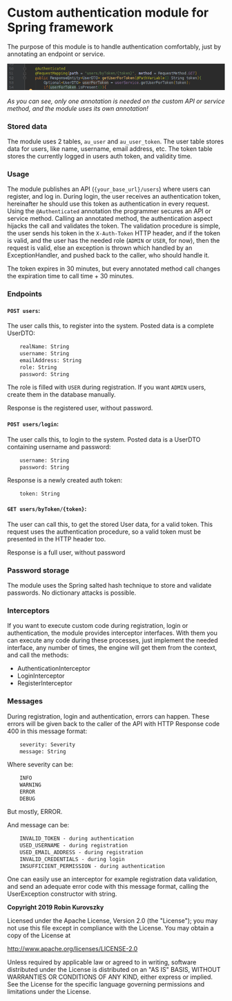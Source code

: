 # Custom authentication module for Spring framework

The purpose of this module is to handle authentication comfortably, just by annotating an endpoint or service.

![annotation](annotation.png)

*As you can see, only one annotation is needed on the custom API or service method, and the module uses its own annotation!*

### Stored data

The module uses 2 tables, `au_user` and `au_user_token`. The user table stores data for users, like name, username, email address, etc. 
The token table stores the currently logged in users auth token, and validity time.

### Usage

The module publishes an API (`{your_base_url}/users`) where users can register, and log in. During login, the user receives
 an authentication token, hereinafter he should use this token as authentication in every request. Using the `@Authenticated`
 annotation the programmer secures an API or service method. Calling an annotated
method, the authentication aspect hijacks the call and validates the token. The validation procedure is simple, the user sends his token in the 
`X-Auth-Token` HTTP header, and if the token is valid, and the
user has the needed role (`ADMIN` or `USER`, for now), then the request is valid, else an exception is thrown which handled by
an ExceptionHandler, and pushed back to the caller, who should handle it.

The token expires in 30 minutes, but every annotated method call changes the expiration time to call time + 30 minutes.

### Endpoints

#### `POST users`:

The user calls this, to register into the system. Posted data is a complete UserDTO:
```
    realName: String
    username: String
    emailAddress: String
    role: String
    password: String
```

The role is filled with `USER` during registration. If you want `ADMIN` users, create them in the database manually.

Response is the registered user, without password.

#### `POST users/login`:

The user calls this, to login to the system. Posted data is a UserDTO containing username and password:
```
    username: String
    password: String
```

Response is a newly created auth token:
```
    token: String
```

#### `GET users/byToken/{token}`:

The user can call this, to get the stored User data, for a valid token. This request uses the authentication procedure,
so a valid token must be presented in the HTTP header too.

Response is a full user, without password

### Password storage

The module uses the Spring salted hash technique to store and validate passwords. No dictionary attacks is possible.

### Interceptors

If you want to execute custom code during registration, login or authentication, the module provides interceptor interfaces.
With them you can execute any code during these processes, just implement the needed interface, any number of times, the
engine will get them from the context, and call the methods:

* AuthenticationInterceptor
* LoginInterceptor
* RegisterInterceptor

### Messages

During registration, login and authentication, errors can happen. These errors will be given back to the caller of the API with
HTTP Response code 400 in this message format:
```
    severity: Severity
    message: String
```
Where severity can be:
```
    INFO
    WARNING
    ERROR
    DEBUG
```
But mostly, ERROR.

And message can be:
```
    INVALID_TOKEN - during authentication
    USED_USERNAME - during registration
    USED_EMAIL_ADDRESS - during registration
    INVALID_CREDENTIALS - during login
    INSUFFICIENT_PERMISSION - during authentication
```
One can easily use an interceptor for example registration data validation, 
and send an adequate error code with this message format, calling the UserException constructor with string.

**Copyright 2019 Robin Kurovszky**

Licensed under the Apache License, Version 2.0 (the "License");
you may not use this file except in compliance with the License.
You may obtain a copy of the License at

http://www.apache.org/licenses/LICENSE-2.0

Unless required by applicable law or agreed to in writing, software
distributed under the License is distributed on an "AS IS" BASIS,
WITHOUT WARRANTIES OR CONDITIONS OF ANY KIND, either express or implied.
See the License for the specific language governing permissions and
limitations under the License.
